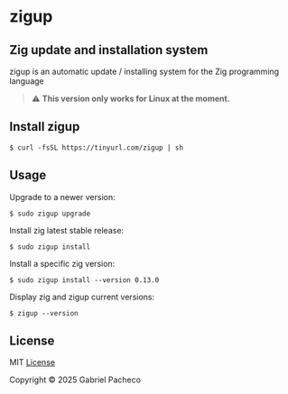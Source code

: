 # zigup

## Zig update and installation system
zigup is an automatic update / installing system for the Zig programming language

> :warning: **This version only works for Linux at the moment.**

## Install zigup
```
$ curl -fsSL https://tinyurl.com/zigup | sh
```

## Usage
Upgrade to a newer version:
```
$ sudo zigup upgrade
```

Install zig latest stable release: 
```
$ sudo zigup install
```

Install a specific zig version: 
```
$ sudo zigup install --version 0.13.0
```

Display zig and zigup current versions: 
```
$ zigup --version
```

## License
MIT [License](LICENSE)

Copyright © 2025 Gabriel Pacheco
